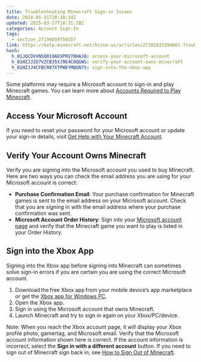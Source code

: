 ```yaml
---
title: Troubleshooting Minecraft Sign-in Issues
date: 2024-05-31T20:18:34Z
updated: 2025-03-27T18:31:28Z
categories: Account Sign-In
tags:
  - section_27194059750157
link: https://help.minecraft.net/hc/en-us/articles/27201635294861-Troubleshooting-Minecraft-Sign-in-Issues
hash:
  h_01JQCDVVNSQ010AEXPRV78HAJQ: access-your-microsoft-account
  h_01HZJJ2D7VZCB35XJ9E4C0QGWS: verify-your-account-owns-minecraft
  h_01HZJJ4CFBCR07XTPWEYMQGN7S: sign-into-the-xbox-app
---
```


Some platforms may require a Microsoft account to sign-in and play Minecraft games. You can learn more about [Accounts Required to Play Minecraft](../Set-Up-Your-Account/Accounts-Required-to-Play-Minecraft.md).

## Access Your Microsoft Account

If you need to reset your password for your Microsoft account or update your sign-in details, visit [Get Help with Your Minecraft Account](./Get-Help-Signing-into-Minecraft-with-Your-Microsoft-Account.md).

## Verify Your Account Owns Minecraft

Verify you are signing into the Microsoft account you used to buy Minecraft. Here are two ways you can check the email address you are using for your Microsoft account is correct:

- **Purchase Confirmation Email**: Your purchase confirmation for Minecraft games is sent to the email address on your Microsoft account. Check that you are signing in with the email address where your purchase confirmation was sent.
- **Microsoft Account Order History**: Sign into your [Microsoft account page](https://account.microsoft.com/) and verify that the Minecraft game you want to play is listed in your Order History.

## Sign into the Xbox App

Signing into the Xbox app before signing into Minecraft can sometimes solve sign-in errors if you are certain you are using the correct Microsoft account.

1.  Download the free Xbox app from your mobile device’s app marketplace or get the [Xbox app for Windows PC](https://www.xbox.com/en-US/apps/xbox-app-for-pc).
2.  Open the Xbox app. 
3.  Sign in using the Microsoft account that owns Minecraft. 
4.  Launch Minecraft and try to sign in again on your Xbox/PC/device.

Note: When you reach the Xbox account page, it will display your Xbox profile photo, gamertag, and Microsoft email. Verify that the Microsoft account information shown here is correct. If the account information is incorrect, select the **Sign in with a different account** button. If you need to sign out of Minecraft sign back in, see [How to Sign Out of Minecraft](./How-to-Sign-Out-of-Minecraft.md).
